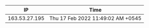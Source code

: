  | IP      | Time |
| ----------- | ----------- |
| 163.53.27.195      | Thu 17 Feb 2022 11:49:02 AM +0545       |
